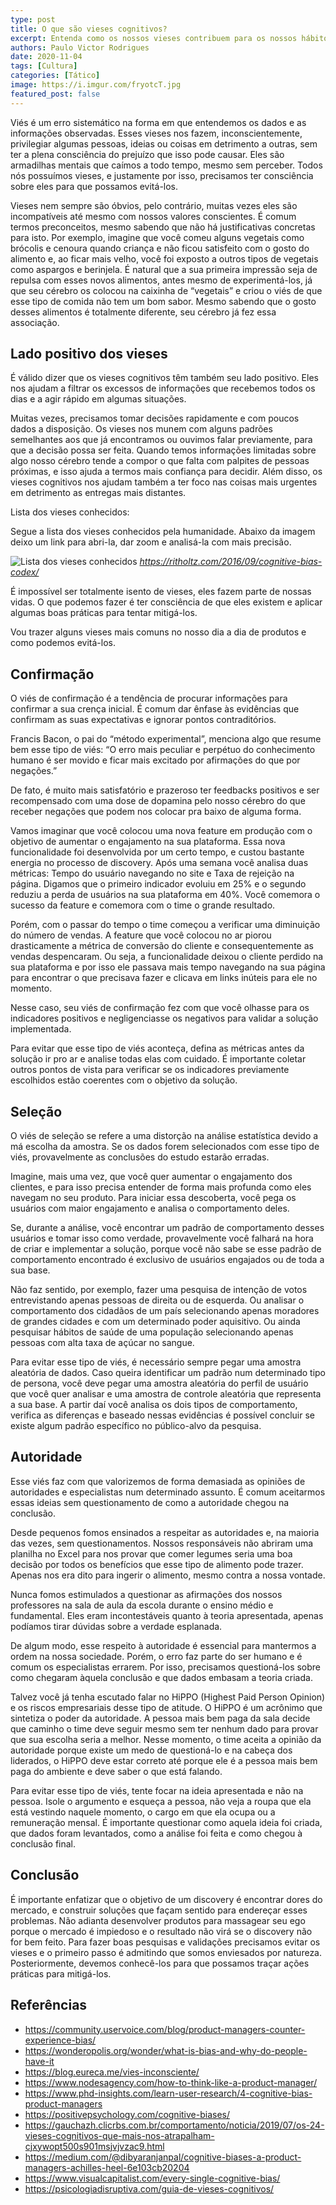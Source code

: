 ```yaml
---
type: post
title: O que são vieses cognitivos?
excerpt: Entenda como os nossos vieses contribuem para os nossos hábitos diários
authors: Paulo Victor Rodrigues
date: 2020-11-04
tags: [Cultura]
categories: [Tático]
image: https://i.imgur.com/fryotcT.jpg
featured_post: false
---
```


Viés é um erro sistemático na forma em que entendemos os dados e as informações observadas. Esses vieses nos fazem, inconscientemente, privilegiar algumas pessoas, ideias ou coisas em detrimento a outras, sem ter a plena consciência do prejuízo que isso pode causar. Eles são armadilhas mentais que caímos a todo tempo, mesmo sem perceber. Todos nós possuímos vieses, e justamente por isso, precisamos ter consciência sobre eles para que possamos evitá-los.

Vieses nem sempre são óbvios, pelo contrário, muitas vezes eles são incompatíveis até mesmo com nossos valores conscientes. É comum termos preconceitos, mesmo sabendo que não há justificativas concretas para isto. Por exemplo, imagine que você comeu alguns vegetais como brócolis e cenoura quando criança e não ficou satisfeito com o gosto do alimento e, ao ficar mais velho, você foi exposto a outros tipos de vegetais como aspargos e berinjela. É natural que a sua primeira impressão seja de repulsa com esses novos alimentos, antes mesmo de experimentá-los, já que seu cérebro os colocou na caixinha de “vegetais” e criou o viés de que esse tipo de comida não tem um bom sabor. Mesmo sabendo que o gosto desses alimentos é totalmente diferente, seu cérebro já fez essa associação.

## Lado positivo dos vieses

É válido dizer que os vieses cognitivos têm também seu lado positivo. Eles nos ajudam a filtrar os excessos de informações que recebemos todos os dias e a agir rápido em algumas situações.

Muitas vezes, precisamos tomar decisões rapidamente e com poucos dados a disposição. Os vieses nos munem com alguns padrões semelhantes aos que já encontramos ou ouvimos falar previamente, para que a decisão possa ser feita. Quando temos informações limitadas sobre algo nosso cérebro tende a compor o que falta com palpites de pessoas próximas, e isso ajuda a termos mais confiança para decidir. Além disso, os vieses cognitivos nos ajudam também a ter foco nas coisas mais urgentes em detrimento as entregas mais distantes.

Lista dos vieses conhecidos:

Segue a lista dos vieses conhecidos pela humanidade. Abaixo da imagem deixo um link para abri-la, dar zoom e analisá-la com mais precisão.

![Lista dos vieses conhecidos](https://cdn.substack.com/image/fetch/f_auto,q_auto:good,fl_progressive:steep/https%3A%2F%2Fbucketeer-e05bbc84-baa3-437e-9518-adb32be77984.s3.amazonaws.com%2Fpublic%2Fimages%2F32e00177-e571-4506-9e2c-5684a1387ce7_1280x1011.png)
*https://ritholtz.com/2016/09/cognitive-bias-codex/*

É impossível ser totalmente isento de vieses, eles fazem parte de nossas vidas. O que podemos fazer é ter consciência de que eles existem e aplicar algumas boas práticas para tentar mitigá-los.

Vou trazer alguns vieses mais comuns no nosso dia a dia de produtos e como podemos evitá-los.

## Confirmação
O viés de confirmação é a tendência de procurar informações para confirmar a sua crença inicial. É comum dar ênfase às evidências que confirmam as suas expectativas e ignorar pontos contraditórios.

Francis Bacon, o pai do “método experimental”, menciona algo que resume bem esse tipo de viés: “O erro mais peculiar e perpétuo do conhecimento humano é ser movido e ficar mais excitado por afirmações do que por negações.”

De fato, é muito mais satisfatório e prazeroso ter feedbacks positivos e ser recompensado com uma dose de dopamina pelo nosso cérebro do que receber negações que podem nos colocar pra baixo de alguma forma.

Vamos imaginar que você colocou uma nova feature em produção com o objetivo de aumentar o engajamento na sua plataforma. Essa nova funcionalidade foi desenvolvida por um certo tempo, e custou bastante energia no processo de discovery. Após uma semana você analisa duas métricas: Tempo do usuário navegando no site e Taxa de rejeição na página. Digamos que o primeiro indicador evoluiu em 25% e o segundo reduziu a perda de usuários na sua plataforma em 40%. Você comemora o sucesso da feature e comemora com o time o grande resultado.

Porém, com o passar do tempo o time começou a verificar uma diminuição do número de vendas. A feature que você colocou no ar piorou drasticamente a métrica de conversão do cliente e consequentemente as vendas despencaram. Ou seja, a funcionalidade deixou o cliente perdido na sua plataforma e por isso ele passava mais tempo navegando na sua página para encontrar o que precisava fazer e clicava em links inúteis para ele no momento.

Nesse caso, seu viés de confirmação fez com que você olhasse para os indicadores positivos e negligenciasse os negativos para validar a solução implementada.

Para evitar que esse tipo de viés aconteça, defina as métricas antes da solução ir pro ar e analise todas elas com cuidado. É importante coletar outros pontos de vista para verificar se os indicadores previamente escolhidos estão coerentes com o objetivo da solução.

## Seleção
O viés de seleção se refere a uma distorção na análise estatística devido a má escolha da amostra. Se os dados forem selecionados com esse tipo de viés, provavelmente as conclusões do estudo estarão erradas.

Imagine, mais uma vez, que você quer aumentar o engajamento dos clientes, e para isso precisa entender de forma mais profunda como eles navegam no seu produto. Para iniciar essa descoberta, você pega os usuários com maior engajamento e analisa o comportamento deles.

Se, durante a análise, você encontrar um padrão de comportamento desses usuários e tomar isso como verdade, provavelmente você falhará na hora de criar e implementar a solução, porque você não sabe se esse padrão de comportamento encontrado é exclusivo de usuários engajados ou de toda a sua base.

Não faz sentido, por exemplo, fazer uma pesquisa de intenção de votos entrevistando apenas pessoas de direita ou de esquerda. Ou analisar o comportamento dos cidadãos de um país selecionando apenas moradores de grandes cidades e com um determinado poder aquisitivo. Ou ainda pesquisar hábitos de saúde de uma população selecionando apenas pessoas com alta taxa de açúcar no sangue.

Para evitar esse tipo de viés, é necessário sempre pegar uma amostra aleatória de dados. Caso queira identificar um padrão num determinado tipo de persona, você deve pegar uma amostra aleatória do perfil de usuário que você quer analisar e uma amostra de controle aleatória que representa a sua base. A partir daí você analisa os dois tipos de comportamento, verifica as diferenças e baseado nessas evidências é possível concluir se existe algum padrão específico no público-alvo da pesquisa.

## Autoridade
Esse viés faz com que valorizemos de forma demasiada as opiniões de autoridades e especialistas num determinado assunto. É comum aceitarmos essas ideias sem questionamento de como a autoridade chegou na conclusão.

Desde pequenos fomos ensinados a respeitar as autoridades e, na maioria das vezes, sem questionamentos. Nossos responsáveis não abriram uma planilha no Excel para nos provar que comer legumes seria uma boa decisão por todos os benefícios que esse tipo de alimento pode trazer. Apenas nos era dito para ingerir o alimento, mesmo contra a nossa vontade.

Nunca fomos estimulados a questionar as afirmações dos nossos professores na sala de aula da escola durante o ensino médio e fundamental. Eles eram incontestáveis quanto à teoria apresentada, apenas podíamos tirar dúvidas sobre a verdade esplanada.

De algum modo, esse respeito à autoridade é essencial para mantermos a ordem na nossa sociedade. Porém, o erro faz parte do ser humano e é comum os especialistas errarem. Por isso, precisamos questioná-los sobre como chegaram àquela conclusão e que dados embasam a teoria criada.

Talvez você já tenha escutado falar no HiPPO (Highest Paid Person Opinion) e os riscos empresariais desse tipo de atitude. O HiPPO é um acrônimo que sintetiza o poder da autoridade. A pessoa mais bem paga da sala decide que caminho o time deve seguir mesmo sem ter nenhum dado para provar que sua escolha seria a melhor. Nesse momento, o time aceita a opinião da autoridade porque existe um medo de questioná-lo e na cabeça dos liderados, o HiPPO deve estar correto até porque ele é a pessoa mais bem paga do ambiente e deve saber o que está falando.

Para evitar esse tipo de viés, tente focar na ideia apresentada e não na pessoa. Isole o argumento e esqueça a pessoa, não veja a roupa que ela está vestindo naquele momento, o cargo em que ela ocupa ou a remuneração mensal. É importante questionar como aquela ideia foi criada, que dados foram levantados, como a análise foi feita e como chegou à conclusão final.

## Conclusão
É importante enfatizar que o objetivo de um discovery é encontrar dores do mercado, e construir soluções que façam sentido para endereçar esses problemas. Não adianta desenvolver produtos para massagear seu ego porque o mercado é impiedoso e o resultado não virá se o discovery não for bem feito. Para fazer boas pesquisas e validações precisamos evitar os vieses e o primeiro passo é admitindo que somos enviesados por natureza. Posteriormente, devemos conhecê-los para que possamos traçar ações práticas para mitigá-los.

## Referências
- https://community.uservoice.com/blog/product-managers-counter-experience-bias/
- https://wonderopolis.org/wonder/what-is-bias-and-why-do-people-have-it
- https://blog.eureca.me/vies-inconsciente/
- https://www.nodesagency.com/how-to-think-like-a-product-manager/
- https://www.phd-insights.com/learn-user-research/4-cognitive-bias-product-managers
- https://positivepsychology.com/cognitive-biases/
- https://gauchazh.clicrbs.com.br/comportamento/noticia/2019/07/os-24-vieses-cognitivos-que-mais-nos-atrapalham-cjxywopt500s901msjvjvzac9.html
- https://medium.com/@dibyaranjanpal/cognitive-biases-a-product-managers-achilles-heel-6e103cb20204
- https://www.visualcapitalist.com/every-single-cognitive-bias/
- https://psicologiadisruptiva.com/guia-de-vieses-cognitivos/